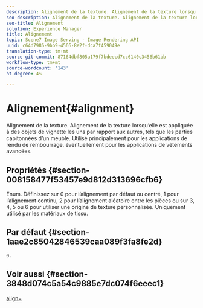 ```yaml
---
description: Alignement de la texture. Alignement de la texture lorsqu’elle est appliquée à des objets de vignette les uns par rapport aux autres, tels que les parties capitonnées d’un meuble. Utilisé principalement pour les applications de rendu de rembourrage, éventuellement pour les applications de vêtements avancées.
seo-description: Alignement de la texture. Alignement de la texture lorsqu’elle est appliquée à des objets de vignette les uns par rapport aux autres, tels que les parties capitonnées d’un meuble. Utilisé principalement pour les applications de rendu de rembourrage, éventuellement pour les applications de vêtements avancées.
seo-title: Alignement
solution: Experience Manager
title: Alignement
topic: Scene7 Image Serving - Image Rendering API
uuid: c64d7986-9bb9-4566-8e2f-dca7f459049e
translation-type: tm+mt
source-git-commit: 87164dbf805a179f7bdeecd7cc6140c3456b61bb
workflow-type: tm+mt
source-wordcount: '143'
ht-degree: 4%

---
```



# Alignement{#alignment}

Alignement de la texture. Alignement de la texture lorsqu’elle est appliquée à des objets de vignette les uns par rapport aux autres, tels que les parties capitonnées d’un meuble. Utilisé principalement pour les applications de rendu de rembourrage, éventuellement pour les applications de vêtements avancées.

## Propriétés {#section-008158477f53457e9d812d313696cfb6}

Enum. Définissez sur 0 pour l’alignement par défaut ou centré, 1 pour l’alignement continu, 2 pour l’alignement aléatoire entre les pièces ou sur 3, 4, 5 ou 6 pour utiliser une origine de texture personnalisée. Uniquement utilisé par les matériaux de tissu.

## Par défaut {#section-1aae2c85042846539caa089f3fa8fe2d}

`0.`

## Voir aussi {#section-3848d074c5a54c9885e7dc074f6eeec1}

[align=](../../../../../ir-api/http-protocol/image-rendering-api-ref/c-ir-http-protocol-ref/c-ir-http-protocol-command-reference/r-ir-align.md#reference-4d63baa522ce42f9b15167ba34c5c6a7)

